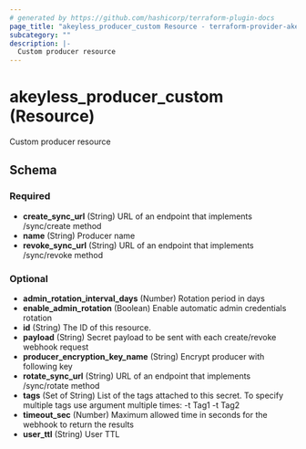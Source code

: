 ```yaml
---
# generated by https://github.com/hashicorp/terraform-plugin-docs
page_title: "akeyless_producer_custom Resource - terraform-provider-akeyless"
subcategory: ""
description: |-
  Custom producer resource
---
```


# akeyless_producer_custom (Resource)

Custom producer resource



<!-- schema generated by tfplugindocs -->
## Schema

### Required

- **create_sync_url** (String) URL of an endpoint that implements /sync/create method
- **name** (String) Producer name
- **revoke_sync_url** (String) URL of an endpoint that implements /sync/revoke method

### Optional

- **admin_rotation_interval_days** (Number) Rotation period in days
- **enable_admin_rotation** (Boolean) Enable automatic admin credentials rotation
- **id** (String) The ID of this resource.
- **payload** (String) Secret payload to be sent with each create/revoke webhook request
- **producer_encryption_key_name** (String) Encrypt producer with following key
- **rotate_sync_url** (String) URL of an endpoint that implements /sync/rotate method
- **tags** (Set of String) List of the tags attached to this secret. To specify multiple tags use argument multiple times: -t Tag1 -t Tag2
- **timeout_sec** (Number) Maximum allowed time in seconds for the webhook to return the results
- **user_ttl** (String) User TTL


